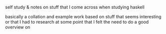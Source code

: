 self study & notes on stuff that I come across when studying haskell

basically a collation and example work based on stuff that seems interesting
 or that I had to research at some point that I felt the need to do a good
  overview on
